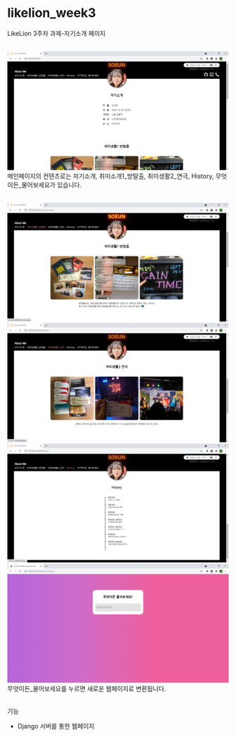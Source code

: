 # likelion_week3
LikeLion 3주차 과제-자기소개 페이지<br><br>

![home](./forREADME/home.png)  
메인페이지의 컨텐츠로는 자기소개, 취미소개1_방탈출, 취미생활2_연극, History, 무엇이든_물어보세요가 있습니다.<br><br>

![home_roomescape](./forREADME/home_roomescape.png)  
![home_theater](./forREADME/home_theater.png)  
![home_history](./forREADME/home_history.png)  
![question](./forREADME/question.png)   
무엇이든_물어보세요를 누르면  새로운 웹페이지로 변환됩니다.<br><br>

기능  
- Django 서버를 통한 웹페이지

